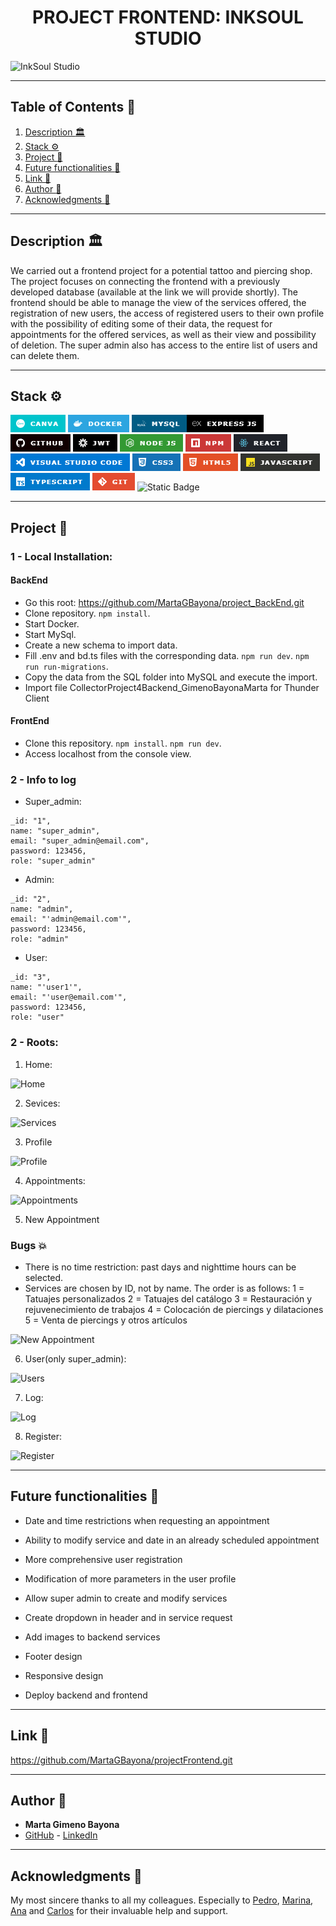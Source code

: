 <h1 align="center"> PROJECT FRONTEND: INKSOUL STUDIO </h1>

<image src="./img/imgREADME/titleInkSoulStudio.png" alt="InkSoul Studio">

---

## Table of Contents :file_folder:

1. [Description :classical_building:](#description-classical_building)
2. [Stack :gear:](#stack-gear)
3. [Project :open_book:](#Project-open_book)
4. [Future functionalities :star2:](#Future-functionalities-star2)
5. [Link :dart:](#link-dart)
6. [Author :wave:](#author-wave)
7. [Acknowledgments :sparkling_heart:](#acknowledgments-sparkling_heart)

---

## Description :classical_building:

We carried out a frontend project for a potential tattoo and piercing shop. The project focuses on connecting the frontend with a previously developed database (available at the link we will provide shortly). The frontend should be able to manage the view of the services offered, the registration of new users, the access of registered users to their own profile with the possibility of editing some of their data, the request for appointments for the offered services, as well as their view and possibility of deletion. The super admin also has access to the entire list of users and can delete them.

---

## Stack :gear:

![alt text](./img/imgREADME/image.png) ![alt text](./img/imgREADME/image-1.png) ![alt text](./img/imgREADME/imageMysql.png)![alt text](./img/imgREADME/image-2.png) ![alt text](./img/imgREADME/image-13.png) ![alt text](./img/imgREADME/image-4.png) ![ ](./img/imgREADME/image-5.png) ![alt text](./img/imgREADME/image-6.png) ![ ](./img/imgREADME/image-7.png) ![alt text](./img/imgREADME/image-8.png) ![alt text](./img/imgREADME/image-9.png) ![alt text](./img/imgREADME/image-10.png) ![alt text](./img/imgREADME/image-11.png) ![alt text](./img/imgREADME/image-12.png) ![alt text](./img/imgREADME/image-14.png) ![Static Badge](https://img.shields.io/badge/TYPEORM-darkred?style=for-the-badge&logo=TS)

---

## Project :open_book:

### 1 - Local Installation:

<h4>BackEnd</h4>

- Go this root: https://github.com/MartaGBayona/project_BackEnd.git
- Clone repository.
    ``npm install``.
- Start Docker.
- Start MySql.
- Create a new schema to import data.
- Fill .env and bd.ts files with the corresponding data.
    ``npm run dev``.
    ``npm run run-migrations``.
- Copy the data from the SQL folder into MySQL and execute the import.
- Import file CollectorProject4Backend_GimenoBayonaMarta for Thunder Client

<h4>FrontEnd</h4>

- Clone this repository.
    `npm install`.
    `npm run dev`.
- Access localhost from the console view.

### 2 - Info to log 

- Super_admin:
```
_id: "1",
name: "super_admin",
email: "super_admin@email.com",
password: 123456,
role: "super_admin"
```

- Admin:
```
_id: "2",
name: "admin",
email: "'admin@email.com'",
password: 123456,
role: "admin"
```

- User:
```
_id: "3",
name: "'user1'",
email: "'user@email.com'",
password: 123456,
role: "user"
```

### 2 - Roots:

1. Home:


<image src="./img/imgREADME/Home.png" alt="Home">


2. Sevices:

<image src="./img/imgREADME/Servicios.png" alt="Services">


3. Profile

<image src="./img/imgREADME/Perfil.png" alt="Profile">



4. Appointments: 

<image src="./img/imgREADME/MisCitas.png" alt="Appointments">



5. New Appointment

### Bugs  :collision:

- There is no time restriction: past days and nighttime hours can be selected.
- Services are chosen by ID, not by name. The order is as follows:
    1 = Tatuajes personalizados
	2 = Tatuajes del catálogo
	3 = Restauración y rejuvenecimiento de trabajos
	4 = Colocación de piercings y dilataciones
	5 = Venta de piercings y otros artículos

<image src="./img/imgREADME/SolicitarCita.png" alt="New Appointment">


6. User(only super_admin):


<image src="./img/imgREADME/Usuarios.png" alt="Users">


7. Log:

<image src="./img/imgREADME/Logeo.png" alt="Log">


8. Register:

<image src="./img/imgREADME/Registro.png" alt="Register">

---

## Future functionalities :star2:

- Date and time restrictions when requesting an appointment

- Ability to modify service and date in an already scheduled appointment

- More comprehensive user registration

- Modification of more parameters in the user profile

- Allow super admin to create and modify services

- Create dropdown in header and in service request

- Add images to backend services

- Footer design

- Responsive design

- Deploy backend and frontend



---

## Link :dart:

https://github.com/MartaGBayona/projectFrontend.git

---

## Author :wave:

- **Marta Gimeno Bayona**
- [GitHub](https://github.com/MartaGBayona) - [LinkedIn](https://www.linkedin.com/in/martagbayona/)

---

## Acknowledgments  :sparkling_heart:

My most sincere thanks to all my colleagues. Especially to [<i class="fab fa-github"></i> Pedro](https://github.com/Eryhnar), [<i class="fab fa-github"></i> Marina](https://github.com/marinaescriva), [<i class="fab fa-github"></i> Ana](https://github.com/ariusvi) and [<i class="fab fa-github"></i> Carlos](https://github.com/CariblaGIT) for their invaluable help and support.
